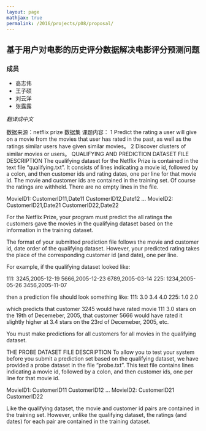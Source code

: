 ```yaml
---
layout: page
mathjax: true
permalink: /2016/projects/p08/proposal/
---
```


## 基于用户对电影的历史评分数据解决电影评分预测问题

### 成员

- 高志伟
- 王子硕
- 刘云洋
- 张露露

*翻译成中文*

数据来源：netflix prize 数据集
课题内容：
1 Predict the rating a user will give on a movie from the movies that user has rated in the past, as well as the ratings similar users have given similar movies。
2 Discover clusters of similar movies or users。
QUALIFYING AND PREDICTION DATASET FILE DESCRIPTION
The qualifying dataset for the Netflix Prize is contained in the text file
“qualifying.txt”. It consists of lines indicating a movie id, followed by a
colon, and then customer ids and rating dates, one per line for that movie id.
The movie and customer ids are contained in the training set. Of course the
ratings are withheld. There are no empty lines in the file.

MovieID1:
CustomerID11,Date11
CustomerID12,Date12
…
MovieID2:
CustomerID21,Date21
CustomerID22,Date22

For the Netflix Prize, your program must predict the all ratings the customers
gave the movies in the qualifying dataset based on the information in the
training dataset.

The format of your submitted prediction file follows the movie and customer id,
date order of the qualifying dataset. However, your predicted rating takes the
place of the corresponding customer id (and date), one per line.

For example, if the qualifying dataset looked like:

111:
3245,2005-12-19
5666,2005-12-23
6789,2005-03-14
225:
1234,2005-05-26
3456,2005-11-07

then a prediction file should look something like:
111:
3.0
3.4
4.0
225:
1.0
2.0

which predicts that customer 3245 would have rated movie 111 3.0 stars on the
19th of Decemeber, 2005, that customer 5666 would have rated it slightly higher
at 3.4 stars on the 23rd of Decemeber, 2005, etc.

You must make predictions for all customers for all movies in the qualifying
dataset.

THE PROBE DATASET FILE DESCRIPTION
To allow you to test your system before you submit a prediction set based on the
qualifying dataset, we have provided a probe dataset in the file “probe.txt”.
This text file contains lines indicating a movie id, followed by a colon, and
then customer ids, one per line for that movie id.

MovieID1:
CustomerID11
CustomerID12
…
MovieID2:
CustomerID21
CustomerID22

Like the qualifying dataset, the movie and customer id pairs are contained in
the training set. However, unlike the qualifying dataset, the ratings (and
dates) for each pair are contained in the training dataset.
